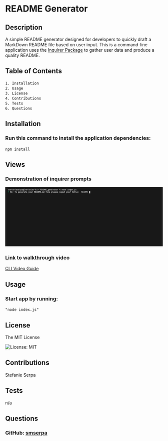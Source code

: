 #  README Generator

## Description

A simple README generator designed for developers to quickly draft a MarkDown README file based on user input. This is a command-line application uses the [Inquirer Package](https://www.npmjs.com/package/inquirer) to gather user data and produce a quality README.
    
## Table of Contents

    1. Installation
    2. Usage
    3. License
    4. Contributions
    5. Tests
    6. Questions
    
## Installation

### Run this command to install the application dependencies:
```
npm install
```

## Views

### Demonstration of inquirer prompts
![](assets/readme-cli.gif)

### Link to walkthrough video

[CLI Video Guide](https://drive.google.com/file/d/1JKxg3aZQCKVnf7Bm5MmdXIiB9LvCiIqi/view)

## Usage

### Start app by running:
```
"node index.js"
```

## License

The MIT License

![License: MIT](https://img.shields.io/badge/License-MIT-yellow.svg)


## Contributions

Stefanie Serpa
    
## Tests
    
n/a
    
## Questions
    
### GitHub: [smserpa](https://github.com/smserpa)